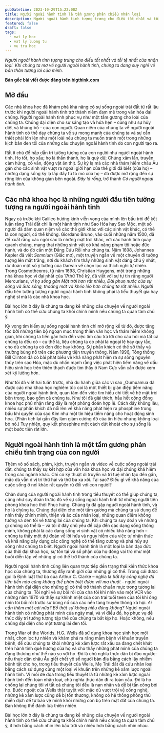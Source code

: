 ```yaml
---
pubDatetime: 2023-10-29T15:22:00Z
title: Người ngoài hành tinh là tấm gương phản chiếu nhân loại
description: Người ngoài hành tinh tượng trưng cho điều tốt nhất và tồi tệ nhất của nhân loại. Khi chúng ta mơ về người ngoài hành tinh, chúng ta đang suy nghĩ về bản thân tương lai của mình.
featured: false
draft: false
tags:
  - vat ly hoc
  - vat ly luong tu
  - vu tru hoc
---
```


_Người ngoài hành tinh tượng trưng cho điều tốt nhất và tồi tệ nhất của nhân loại. Khi chúng ta mơ về người ngoài hành tinh, chúng ta đang suy nghĩ về bản thân tương lai của mình._

**Bản gốc bài viết được đăng trên [bigthink.com](https://bigthink.com/)**

## Mở đầu

Các nhà khoa học đã khám phá khả năng có sự sống ngoài trái đất từ rất lâu trước khi người ngoài hành tinh trở thành niềm đam mê trong văn hóa đại chúng. Người ngoài hành tinh phục vụ như một tấm gương cho loài của chúng ta. Chúng đại diện cho sự sáng tạo và hứa hẹn – cũng như sự hủy diệt và khủng bố – của con người. Quan niệm của chúng ta về người ngoài hành tinh có thể dạy chúng ta về sự mong manh của chúng ta và sự cần thiết phải lớn lên như một loài nếu chúng ta muốn tránh một trong những kịch bản đen tối của những câu chuyện ngoài hành tinh do con người tạo ra.

Rất ít chủ đề hấp dẫn trí tưởng tượng của con người như người ngoài hành tinh. Họ tốt, họ xấu; họ là thần thánh, họ là quỷ dữ; Chúng xâm lấn, truyền cảm hứng, cố vấn, động vật ăn thịt. Sự kỳ lạ mà các nhà thám hiểm châu Âu gán cho các sinh vật vượt ra ngoài giới hạn của thế giới đã biết (của họ) – những dạng sống kỳ lạ lấp đầy tủ tò mò của họ – đã được mở rộng đến sự rộng lớn của không gian bên ngoài. _Đây là rồng,_ trở thành _Có người ngoài hành tinh._

## Các nhà khoa học là những người đầu tiên tưởng tượng ra người ngoài hành tinh

Ngay cả trước khi Galileo hướng kính viễn vọng của mình lên bầu trời để kết luận rằng Trái đất chỉ là một hành tinh như Sao Hỏa hay Sao Mộc, một số người đã dám quan niệm về các thế giới khác với các sinh vật khác, có thể là con người, có thể không. Giordano Bruno, vào cuối những năm 1500, đã đề xuất rằng các ngôi sao là những mặt trời khác, với các hành tinh quay quanh chúng, mang thai những sinh vật có khả năng phạm tội hoặc đức hạnh, và do đó cần một Đấng Cứu Rỗi như chúng ta. Năm 1608, Johannes Kepler đã viết _Somnium_ (Giấc mơ), một truyện ngắn về một chuyến đi tưởng tượng lên mặt trăng, nơi du khách tìm thấy những sinh vật đáng chú ý nhất, dự đoán một số ý tưởng của Darwin về chọn lọc và thích nghi tự nhiên. Trong Cosmotheoros, từ năm 1698, Christian Huygens, một trong những nhà khoa học vĩ đại nhất của 17thứ Thế kỷ, đã viết với sự tự tin rằng người Mercurians, _vì họ sống gần Mặt trời hơn rất nhiều, Đài phun nước của sự sống và Sức sống, thoáng mát và khéo léo hơn chúng ta rất nhiều._ Người đầu tiên tưởng tượng người ngoài hành tinh không phải là tiểu thuyết gia hay nghệ sĩ mà là các nhà khoa học.

Bài học lớn ở đây là chúng ta đang kể những câu chuyện về người ngoài hành tinh có thể cứu chúng ta khỏi chính mình nếu chúng ta quan tâm chú ý.

Kỳ vọng tìm kiếm sự sống ngoài hành tinh chỉ mở rộng kể từ đó, được tăng tốc bởi những tiến bộ ngoạn mục trong thiên văn học và thám hiểm không gian, khi chúng ta tiến gần hơn đến việc tìm câu trả lời cho câu hỏi mà tất cả chúng ta đều có – cụ thể là, liệu chúng ta có phải là ngoại lệ hay quy tắc, cho dù chúng ta có đơn độc hay không. Sự phấn khích có thể sờ thấy và thường bùng nổ trên các phương tiện truyền thông. Năm 1996, Tổng thống Bill Clinton đã có bài phát biểu về khả năng phát hiện ra sự sống nguyên thủy trên sao Hỏa, mặc dù nhấn mạnh rằng việc phát hiện tiềm năng về dấu hiệu sinh học trên thiên thạch được tìm thấy ở Nam Cực vẫn cần được xem xét kỹ lưỡng hơn.

Như tôi đã viết hai tuần trước, nhà du hành giữa các vì sao _Oumuamua đã được các nhà khoa học nghiêm túc coi là một thiết bị gián điệp tiềm năng của người ngoài hành tinh, quan tâm đến việc tìm hiểu chi tiết về hệ mặt trời bên trong, bao gồm cả chúng ta. Như tôi đã giải thích, hầu hết cộng đồng khoa học phủ nhận rằng đây là một phỏng đoán hợp lệ. Cách đây không lâu, nhiều sự phấn khích đã nổi lên về khả năng phát hiện ra phosphine trong bầu khí quyển của sao Kim như một tín hiệu tiềm năng cho hoạt động sinh hóa. (Phân tích lại gần đây làm giảm cường độ của tín hiệu nhưng không loại bỏ nó.) Tuy nhiên, quy kết phosphine một cách dứt khoát cho sự sống là một bước tiến rất lớn.

## Người ngoài hành tinh là một tấm gương phản chiếu tình trạng của con người

Thêm vô số sách, phim, kịch, truyện ngắn và video về cuộc sống ngoài trái đất, chúng ta thấy sự kết hợp của văn hóa khoa học và đại chúng khá hiếm trong các ngành khác. Chỉ có kỹ thuật di truyền và trí tuệ nhân tạo đến gần, mặc dù vẫn ở vị trí thứ hai và thứ ba xa xôi. Tại sao? Điều gì về khả năng của cuộc sống ở nơi khác rất quyến rũ đối với con người?

Chân dung của người ngoài hành tinh trong tiểu thuyết có thể giúp chúng ta, cũng như suy đoán trước đó về sự sống ngoài hành tinh từ những người tiên phong khoa học thời Phục hưng. Chúng ta đã gặp người ngoài hành tinh, và họ là chúng ta. Chúng đại diện cho một tấm gương mà chúng ta sử dụng để nhìn thấy chính mình, thiện và ác của nhân loại, những quan điểm không tưởng và đen tối về tương lai của chúng ta. Khi chúng ta suy đoán về những gì chúng có thể là – và tôi ở đây chủ yếu đề cập đến các dạng sống thông minh, không phải là các dạng sống vi sinh vật có nhiều khả năng hơn – chúng ta thấy một dự đoán về lời hứa và nguy hiểm của việc tự nhận thức và khả năng xây dựng các công nghệ có thể tăng cường và phá hủy sự sống như chúng ta biết. Người ngoài hành tinh là một loại la bàn đạo đức của thời đại khoa học, sự tồn tại và số phận của họ đóng vai trò như một buổi diễn tập về những gì có thể trở thành của chúng ta.

Người ngoài hành tinh cũng liên quan trực tiếp đến trạng thái kiến thức khoa học của chúng ta, thường đẩy ranh giới của những gì có thể. Trong cái được gọi là Định luật thứ ba của Arthur C. Clarke – nghĩa là _bất kỳ công nghệ đủ tiên tiến nào cũng không thể phân biệt được với ma thuật_ – người ngoài hành tinh đại diện cho những gì có thể trở thành chuẩn mực trong tương lai của chúng ta. Tôi nghĩ về sự bối rối của cha tôi khi nhìn vào một VCR vào những năm 1970 và thấy sự khinh miệt của con trai tuổi teen của tôi khi ông nhìn tôi bối rối trước sự bùng nổ của các nền tảng truyền thông xã hội. _Ai cần thêm một cái nữa?_ _Bố thật sự không hiểu đúng không?_ Người ngoài hành tinh có những phát minh của ngày mai, và vì điều đó, họ phục vụ để thúc đẩy trí tưởng tượng tập thể của chúng ta bắt kịp họ. Hoặc không, nếu chúng đại diện cho một tương lai đen tối.

Trong War of the Worlds, H.G. Wells đã sử dụng khoa học sinh học mới nhất, chọn lọc tự nhiên và khám phá ra rằng mầm bệnh vi khuẩn truyền bệnh, để cứu chúng ta khỏi những kẻ xâm lược rất xấu xa đang chết khát trên hành tinh quê hương của họ và cho thấy những phát minh của chúng ta đáng thương như thế nào so với họ. Đó là chủ nghĩa thực dân bị đảo ngược: nếu thực dân châu Âu giết chết vô số người bản địa bằng cách lây nhiễm bệnh tật cho họ, trong tiểu thuyết của Wells, Mẹ Trái đất đã cứu nhân loại bằng cách sử dụng cùng một loại vi khuẩn trên những kẻ xâm lược ngoài hành tinh. Vì mối đe dọa trong tiểu thuyết là từ những kẻ xâm lược ngoài hành tinh đến toàn nhân loại, chủ nghĩa thực dân đi ra toàn cầu. Đó là họ chống lại chúng tôi vì tất cả chúng tôi đều là nạn nhân và dễ bị tấn công bởi họ. Bước ngoặt của Wells thật tuyệt vời: mặc dù vượt trội về công nghệ, những kẻ xâm lược cũng dễ bị tổn thương, không có hệ thống phòng thủ miễn dịch để tự bảo vệ mình khỏi những con bọ trên mặt đất của chúng ta. Bạn không thể đánh lừa thiên nhiên.

Bài học lớn ở đây là chúng ta đang kể những câu chuyện về người ngoài hành tinh có thể cứu chúng ta khỏi chính mình nếu chúng ta quan tâm chú ý, ít hơn bằng cách nhìn lên bầu trời và nhiều hơn bằng cách nhìn nhau.
